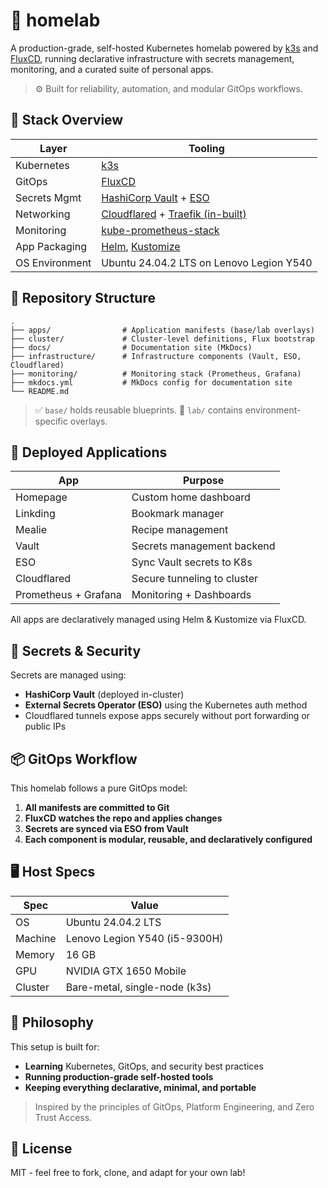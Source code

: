 # 🏡 homelab

A production-grade, self-hosted Kubernetes homelab powered by [k3s](https://k3s.io) and [FluxCD](https://fluxcd.io), running declarative infrastructure with secrets management, monitoring, and a curated suite of personal apps.

> ⚙️ Built for reliability, automation, and modular GitOps workflows.

## 🧰 Stack Overview

| Layer           | Tooling                                 |
|----------------|------------------------------------------|
| Kubernetes     | [k3s](https://k3s.io)                    |
| GitOps         | [FluxCD](https://fluxcd.io)              |
| Secrets Mgmt   | [HashiCorp Vault](https://www.vaultproject.io) + [ESO](https://external-secrets.io) |
| Networking     | [Cloudflared](https://developers.cloudflare.com/cloudflare-one/connections/connect-apps/) + [Traefik (in-built)](https://doc.traefik.io) |
| Monitoring     | [kube-prometheus-stack](https://github.com/prometheus-community/helm-charts/tree/main/charts/kube-prometheus-stack) |
| App Packaging  | [Helm](https://helm.sh), [Kustomize](https://kubectl.docs.kubernetes.io/references/kustomize/) |
| OS Environment | Ubuntu 24.04.2 LTS on Lenovo Legion Y540 |

## 📁 Repository Structure

```
.
├── apps/                # Application manifests (base/lab overlays)
├── cluster/             # Cluster-level definitions, Flux bootstrap
├── docs/                # Documentation site (MkDocs)
├── infrastructure/      # Infrastructure components (Vault, ESO, Cloudflared)
├── monitoring/          # Monitoring stack (Prometheus, Grafana)
├── mkdocs.yml           # MkDocs config for documentation site
└── README.md
```

> ✅ `base/` holds reusable blueprints.
> 🧪 `lab/` contains environment-specific overlays.

## 🚀 Deployed Applications

| App         | Purpose                        |
|-------------|--------------------------------|
| Homepage    | Custom home dashboard          |
| Linkding    | Bookmark manager               |
| Mealie      | Recipe management              |
| Vault       | Secrets management backend     |
| ESO         | Sync Vault secrets to K8s      |
| Cloudflared | Secure tunneling to cluster    |
| Prometheus + Grafana | Monitoring + Dashboards |

All apps are declaratively managed using Helm & Kustomize via FluxCD.

## 🔐 Secrets & Security

Secrets are managed using:
- **HashiCorp Vault** (deployed in-cluster)
- **External Secrets Operator (ESO)** using the Kubernetes auth method
- Cloudflared tunnels expose apps securely without port forwarding or public IPs

## 📦 GitOps Workflow

This homelab follows a pure GitOps model:

1. **All manifests are committed to Git**
2. **FluxCD watches the repo and applies changes**
3. **Secrets are synced via ESO from Vault**
4. **Each component is modular, reusable, and declaratively configured**

## 🖥️ Host Specs

| Spec       | Value                          |
|------------|---------------------------------|
| OS         | Ubuntu 24.04.2 LTS              |
| Machine    | Lenovo Legion Y540 (i5-9300H)   |
| Memory     | 16 GB                           |
| GPU        | NVIDIA GTX 1650 Mobile          |
| Cluster    | Bare-metal, single-node (k3s)   |

## 🧠 Philosophy

This setup is built for:
- **Learning** Kubernetes, GitOps, and security best practices
- **Running production-grade self-hosted tools**
- **Keeping everything declarative, minimal, and portable**

> Inspired by the principles of GitOps, Platform Engineering, and Zero Trust Access.

## 🤝 License

MIT - feel free to fork, clone, and adapt for your own lab!
